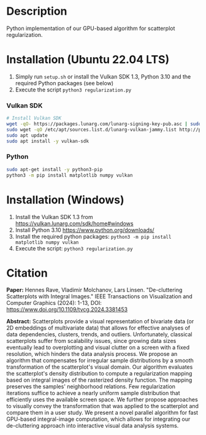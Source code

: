 # Description
Python implementation of our GPU-based algorithm for scatterplot regularization.

# Installation (Ubuntu 22.04 LTS)
1. Simply run `setup.sh` or install the Vulkan SDK 1.3, Python 3.10 and the required Python packages (see below)
2. Execute the script `python3 regularization.py`

### Vulkan SDK
```sh
# Install Vulkan SDK
wget -qO- https://packages.lunarg.com/lunarg-signing-key-pub.asc | sudo tee /etc/apt/trusted.gpg.d/lunarg.asc
sudo wget -qO /etc/apt/sources.list.d/lunarg-vulkan-jammy.list http://packages.lunarg.com/vulkan/lunarg-vulkan-jammy.list
sudo apt update
sudo apt install -y vulkan-sdk
```

### Python
```sh
sudo apt-get install -y python3-pip
python3 -m pip install matplotlib numpy vulkan
```

# Installation (Windows)
1. Install the Vulkan SDK 1.3 from https://vulkan.lunarg.com/sdk/home#windows
2. Install Python 3.10 https://www.python.org/downloads/
3. Install the required python packages: `python3 -m pip install matplotlib numpy vulkan`
4. Execute the script: `python3 regularization.py`

# Citation
**Paper:** Hennes Rave, Vladimir Molchanov, Lars Linsen. "De-cluttering Scatterplots with Integral Images." IEEE Transactions on Visualization and Computer Graphics (2024): 1-13, DOI: https://www.doi.org/10.1109/tvcg.2024.3381453

**Abstract:** Scatterplots provide a visual representation of bivariate data (or 2D embeddings of multivariate data) that allows for effective analyses of data dependencies, clusters, trends, and outliers. Unfortunately, classical scatterplots suffer from scalability issues, since growing data sizes eventually lead to overplotting and visual clutter on a screen with a fixed resolution, which hinders the data analysis process. We propose an algorithm that compensates for irregular sample distributions by a smooth transformation of the scatterplot's visual domain. Our algorithm evaluates the scatterplot's density distribution to compute a regularization mapping based on integral images of the rasterized density function. The mapping preserves the samples' neighborhood relations. Few regularization iterations suffice to achieve a nearly uniform sample distribution that efficiently uses the available screen space. We further propose approaches to visually convey the transformation that was applied to the scatterplot and compare them in a user study. We present a novel parallel algorithm for fast GPU-based integral-image computation, which allows for integrating our de-cluttering approach into interactive visual data analysis systems.